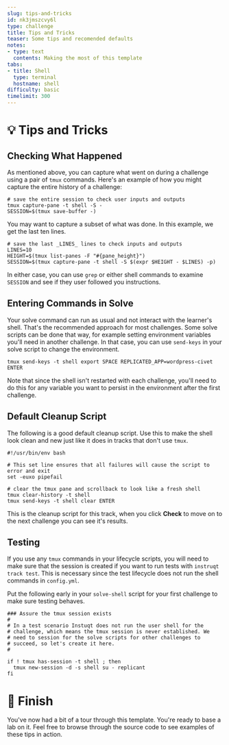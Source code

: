 ```yaml
---
slug: tips-and-tricks
id: nk3jmszcvy6l
type: challenge
title: Tips and Tricks
teaser: Some tips and recomended defaults
notes:
- type: text
  contents: Making the most of this template
tabs:
- title: Shell
  type: terminal
  hostname: shell
difficulty: basic
timelimit: 300
---
```


💡 Tips and Tricks
==================

## Checking What Happened

As mentioned above, you can capture what went on during a challenge
using a pair of `tmux` commands. Here's an example of how you might
capture the entire history of a challenge:

```shell
# save the entire session to check user inputs and outputs
tmux capture-pane -t shell -S -
SESSION=$(tmux save-buffer -)
```

You may want to capture a subset of what was done. In this example,
we get the last ten lines.

```shell
# save the last _LINES_ lines to check inputs and outputs
LINES=10
HEIGHT=$(tmux list-panes -F "#{pane_height}")
SESSION=$(tmux capture-pane -t shell -S $(expr $HEIGHT - $LINES) -p)
```

In either case, you can use `grep` or either shell commands to examine
`SESSION` and see if they user followed you instructions.

## Entering Commands in Solve

Your solve command can run as usual and not interact with the learner's
shell. That's the recommended approach for most challenges. Some solve
scripts can be done that way, for example setting environment variables
you'll need in another challenge. In that case, you can use `send-keys`
in your solve script to change the environment.

```shell
tmux send-keys -t shell export SPACE REPLICATED_APP=wordpress-civet ENTER
```

Note that since the shell isn't restarted with each challenge, you'll
need to do this for any variable you want to persist in the environment
after the first challenge.

## Default Cleanup Script

The following is a good default cleanup script. Use this to make the
shell look clean and new just like it does in tracks that don't use
`tmux`.

```shell
#!/usr/bin/env bash

# This set line ensures that all failures will cause the script to error and exit
set -euxo pipefail

# clear the tmux pane and scrollback to look like a fresh shell
tmux clear-history -t shell
tmux send-keys -t shell clear ENTER
```

This is the cleanup script for this track, when you click **Check** to
move on to the next challenge you can see it's results.

## Testing

If you use any `tmux` commands in your lifecycle scripts, you will need
to make sure that the session is created if you want to run tests with
`instruqt track test`. This is necessary since the test lifecycle does not
run the shell commands in `config.yml`.

Put the following early in your `solve-shell` script for your first
challenge to make sure testing behaves.

```shell
### Assure the tmux session exists
#
# In a test scenario Instuqt does not run the user shell for the
# challenge, which means the tmux session is never established. We
# need to session for the solve scripts for other challenges to
# succeed, so let's create it here.
#

if ! tmux has-session -t shell ; then
  tmux new-session -d -s shell su - replicant
fi
```

🏁 Finish
=========

You've now had a bit of a tour through this template. You're ready to
base a lab on it. Feel free to browse through the source code to see
examples of these tips in action.
